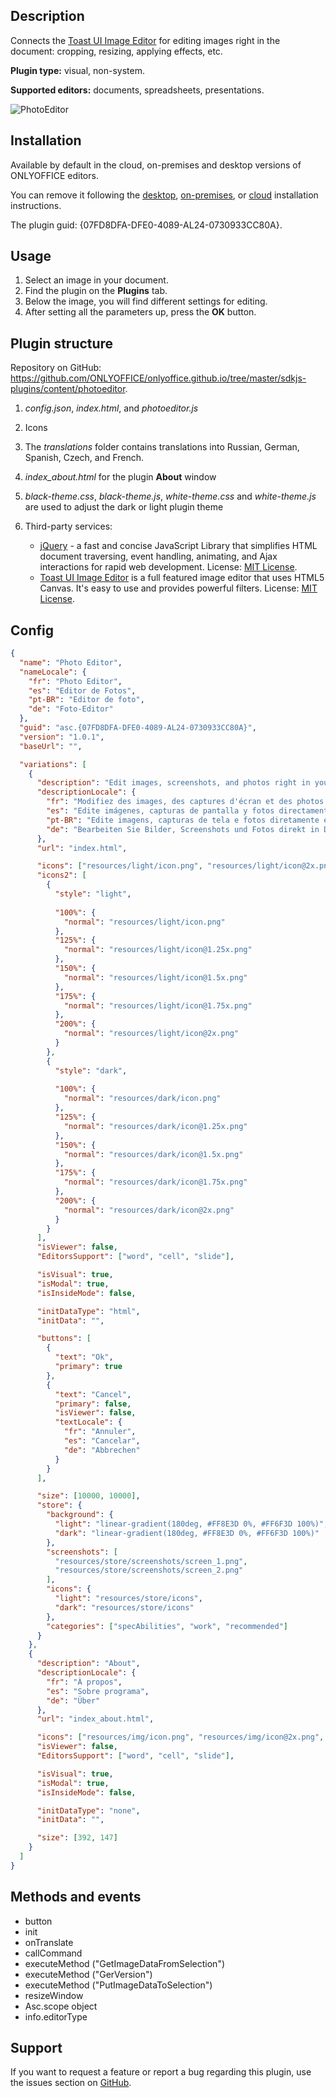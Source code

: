 ## Description

Connects the [Toast UI Image Editor](https://ui.toast.com/tui-image-editor) for editing images right in the document: cropping, resizing, applying effects, etc.

**Plugin type:** visual, non-system.

**Supported editors:** documents, spreadsheets, presentations.

![PhotoEditor](/assets/images/plugins/gifs/photo-editor.gif)

## Installation

Available by default in the cloud, on-premises and desktop versions of ONLYOFFICE editors.

You can remove it following the [desktop](../../Adding%20plugins/ONLYOFFICE%20Desktop%20Editors/index.md), [on-premises](../../Adding%20plugins/ONLYOFFICE%20Docs%20on-premises/index.md), or [cloud](../../Adding%20plugins/ONLYOFFICE%20Cloud/index.md) installation instructions.

The plugin guid: {07FD8DFA-DFE0-4089-AL24-0730933CC80A}.

## Usage

1. Select an image in your document.
2. Find the plugin on the **Plugins** tab.
3. Below the image, you will find different settings for editing.
4. After setting all the parameters up, press the **OK** button.

## Plugin structure

Repository on GitHub: <https://github.com/ONLYOFFICE/onlyoffice.github.io/tree/master/sdkjs-plugins/content/photoeditor>.

1. *config.json*, *index.html*, and *photoeditor.js*

2. Icons

3. The *translations* folder contains translations into Russian, German, Spanish, Czech, and French.

4. *index\_about.html* for the plugin **About** window

5. *black-theme.css*, *black-theme.js*, *white-theme.css* and *white-theme.js* are used to adjust the dark or light plugin theme

6. Third-party services:

   * [jQuery](https://jquery.com) - a fast and concise JavaScript Library that simplifies HTML document traversing, event handling, animating, and Ajax interactions for rapid web development. License: [MIT License](https://github.com/ONLYOFFICE/onlyoffice.github.io/blob/master/sdkjs-plugins/content/photoeditor/licenses/jQuery.license).
   * [Toast UI Image Editor](https://ui.toast.com/tui-image-editor) is a full featured image editor that uses HTML5 Canvas. It's easy to use and provides powerful filters. License: [MIT License](https://github.com/ONLYOFFICE/onlyoffice.github.io/blob/master/sdkjs-plugins/content/photoeditor/licenses/Tui.license).

## Config

``` json
{
  "name": "Photo Editor",
  "nameLocale": {
    "fr": "Photo Editor",
    "es": "Editor de Fotos",
    "pt-BR": "Editor de foto",
    "de": "Foto-Editor"
  },
  "guid": "asc.{07FD8DFA-DFE0-4089-AL24-0730933CC80A}",
  "version": "1.0.1",
  "baseUrl": "",

  "variations": [
    {
      "description": "Edit images, screenshots, and photos right in your documents: crop, resize, apply effects.",
      "descriptionLocale": {
        "fr": "Modifiez des images, des captures d'écran et des photos directement dans vos documents: coupez, ajustez, appliquez des effets.",
        "es": "Edite imágenes, capturas de pantalla y fotos directamente en sus documentos: recorte, cambie el tamaño y aplique efectos.",
        "pt-BR": "Edite imagens, capturas de tela e fotos diretamente em seus documentos: corte, redimensione e aplique efeitos.",
        "de": "Bearbeiten Sie Bilder, Screenshots und Fotos direkt in Dokumenten: Zuschneiden, Größe ändern, Effekte anwenden."
      },
      "url": "index.html",

      "icons": ["resources/light/icon.png", "resources/light/icon@2x.png"],
      "icons2": [
        {
          "style": "light",
                    
          "100%": {
            "normal": "resources/light/icon.png"
          },
          "125%": {
            "normal": "resources/light/icon@1.25x.png"
          },
          "150%": {
            "normal": "resources/light/icon@1.5x.png"
          },
          "175%": {
            "normal": "resources/light/icon@1.75x.png"
          },
          "200%": {
            "normal": "resources/light/icon@2x.png"
          }
        },
        {
          "style": "dark",
                    
          "100%": {
            "normal": "resources/dark/icon.png"
          },
          "125%": {
            "normal": "resources/dark/icon@1.25x.png"
          },
          "150%": {
            "normal": "resources/dark/icon@1.5x.png"
          },
          "175%": {
            "normal": "resources/dark/icon@1.75x.png"
          },
          "200%": {
            "normal": "resources/dark/icon@2x.png"
          }
        }
      ],
      "isViewer": false,
      "EditorsSupport": ["word", "cell", "slide"],

      "isVisual": true,
      "isModal": true,
      "isInsideMode": false,

      "initDataType": "html",
      "initData": "",

      "buttons": [
        {
          "text": "Ok",
          "primary": true
        },
        {
          "text": "Cancel",
          "primary": false,
          "isViewer": false,
          "textLocale": {
            "fr": "Annuler",
            "es": "Cancelar",
            "de": "Abbrechen"
          }
        }
      ],

      "size": [10000, 10000],
      "store": {
        "background": {
          "light": "linear-gradient(180deg, #FF8E3D 0%, #FF6F3D 100%)",
          "dark": "linear-gradient(180deg, #FF8E3D 0%, #FF6F3D 100%)"
        },
        "screenshots": [
          "resources/store/screenshots/screen_1.png",
          "resources/store/screenshots/screen_2.png"
        ],
        "icons": {
          "light": "resources/store/icons",
          "dark": "resources/store/icons"
        },
        "categories": ["specAbilities", "work", "recommended"]
      }
    },
    {
      "description": "About",
      "descriptionLocale": {
        "fr": "À propos",
        "es": "Sobre programa",
        "de": "Über"
      },
      "url": "index_about.html",

      "icons": ["resources/img/icon.png", "resources/img/icon@2x.png", "resources/img/icon2.png", "resources/img/icon2@2x.png"],
      "isViewer": false,
      "EditorsSupport": ["word", "cell", "slide"],

      "isVisual": true,
      "isModal": true,
      "isInsideMode": false,

      "initDataType": "none",
      "initData": "",

      "size": [392, 147]
    }
  ]
}
```

## Methods and events

* button
* init
* onTranslate
* callCommand
* executeMethod ("GetImageDataFromSelection")
* executeMethod ("GerVersion")
* executeMethod ("PutImageDataToSelection")
* resizeWindow
* Asc.scope object
* info.editorType

## Support

If you want to request a feature or report a bug regarding this plugin, use the issues section on [GitHub](https://github.com/ONLYOFFICE/onlyoffice.github.io/issues).
